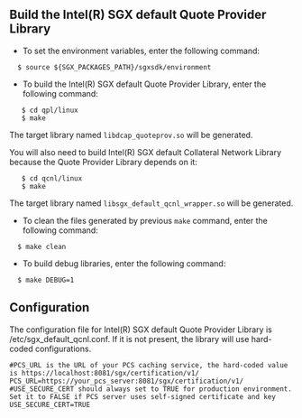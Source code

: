 ## Build the Intel(R) SGX default Quote Provider Library
- To set the environment variables, enter the following command:
```
  $ source ${SGX_PACKAGES_PATH}/sgxsdk/environment
```
- To build the Intel(R) SGX default Quote Provider Library, enter the following command:
```
   $ cd qpl/linux
   $ make
```
The target library named ``libdcap_quoteprov.so`` will be generated.

You will also need to build  Intel(R) SGX default Collateral Network Library because the Quote Provider Library depends on it:
```
   $ cd qcnl/linux
   $ make
```

The target library named ``libsgx_default_qcnl_wrapper.so`` will be generated.
- To clean the files generated by previous `make` command, enter the following command:
```
  $ make clean
```

- To build debug libraries, enter the following command:
```
  $ make DEBUG=1
```
## Configuration
The configuration file for Intel(R) SGX default Quote Provider Library is /etc/sgx_default_qcnl.conf. If it is not present, the library will use hard-coded configurations.

```
#PCS_URL is the URL of your PCS caching service, the hard-coded value is https://localhost:8081/sgx/certification/v1/
PCS_URL=https://your_pcs_server:8081/sgx/certification/v1/  
#USE_SECURE_CERT should always set to TRUE for production environment. Set it to FALSE if PCS server uses self-signed certificate and key  
USE_SECURE_CERT=TRUE
```
